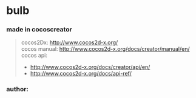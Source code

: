 # bulb

### made in cocoscreator
> cocos2Dx: http://www.cocos2d-x.org/  
> cocos manual: http://www.cocos2d-x.org/docs/creator/manual/en/  
> cocos api: 
> * http://www.cocos2d-x.org/docs/creator/api/en/  
> * http://www.cocos2d-x.org/docs/api-ref/  

### author: 
